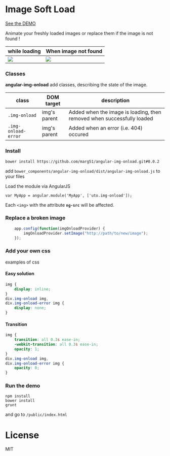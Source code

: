 # Image Soft Load

[See the DEMO](http://img-onload.uto.io/index.html)

Animate your freshly loaded images or replace them if the image is not found !

<table>
	<thead>
		<tr>
			<th>while loading</th>
			<th>When image not found</th>
		</tr>
	</thead>
	<tbody>
		<tr>
			<td><img src="http://i.uto.io/TcxOT"/></td>
			<td><img src="http://i.uto.io/DA1OD"/></td>
		</tr>
	</tbody>
</table>


### Classes

**angular-img-onload** add classes, describing the state of the image.

<table>
	<thead>
		<tr>
			<th>class</th>
			<th>DOM target</th>
			<th>description</th>
		</tr>
	</thead>
	<tbody>
		<tr>
			<td><code>.img-onload</code></td>
			<td>img's parent</td>
			<td>Added when the image is loading, then removed when successfully loaded</td>
		</tr>
		<tr>
			<td><code>.img-onload-error</code></td>
			<td>img's parent</td>
			<td>Added when an error (i.e. 404) occured</td>
		</tr>
	</tbody>
</table>



### Install

```
bower install https://github.com/marg51/angular-img-onload.git#0.0.2
```

add `bower_components/angular-img-onload/dist/angular-img-onload.js` to your files

Load the module via AngularJS 

```
var MyApp = angular.module('MyApp', ['uto.img-onload']);
```

Each `<img>` with the attribute **`ng-src`** will be affected.

### Replace a broken image

```javascript
	app.config(function(imgOnloadProvider) {
    	imgOnloadProvider.setImage("http://path/to/new/image");
	});
```



### Add your own css

examples of css

#### Easy solution

```css
img {
	display: inline;
}
div.img-onload img,
div.img-onload-error img {
	display: none;
}
```

#### Transition

```css
img {
	transition: all 0.3s ease-in;
	-webkit-transition: all 0.3s ease-in;
	opacity: 1;
}
div.img-onload img,
div.img-onload-error img {
	opacity: 0;
}
```

### Run the demo 

```
npm install
bower install
grunt
```

and go to `/public/index.html`

# License 

MIT


